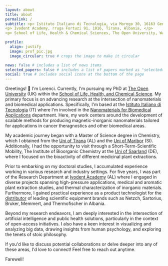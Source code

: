 ```yaml
---
layout: about
title: about
permalink: /
subtitle: <p> Istituto Italiano di Tecnologia, via Morego 30, 16163 Genoa, Italy, </p>
<p> Ivodent Academy, rruga Fortuzi 91, 1016, Tirana, Albania, </p>
<p> School of Life, Health & Chemical Sciences, The Open University, Walton Hall, Milton Keynes, MK7 6AA, United Kingdom </p>

profile:
  align: justify
  image: prof_pic.jpg
  image_circular: true # crops the image to make it circular

news: false # includes a list of news items
selected_papers: false # includes a list of papers marked as "selected={true}"
social: true # includes social icons at the bottom of the page
---
```


Greetings! 👋
I'm Lorenci. Currently, I'm pursuing my PhD at [The Open University](https://www.open.ac.uk/) (UK) within the [School of Life, Health, and Chemical Science](https://www5.open.ac.uk/stem/life-health-chemical-sciences/). My primary focus is on advancing research at the intersection of nanomaterials and biomedical applications. Specifically, I'm based at the [Istituto Italiano di Tecnologia](https://www.iit.it/it/home) (IT) where I'm involved in the [Nanomaterials for Biomedical Applications](https://nanobio.iit.it/) department. Here, my work centers around the development of scalable methods for producing magnetic-inorganic nanomaterials tailored for applications in cancer theragnostics and other biomedical areas.

My academic journey began with a Master of Science degree in Chemistry, which I obtained from the [Uni of Tirana](https://fshn.edu.al/) (AL) and the [Uni of Maribor](https://www.fkkt.um.si/) (SI). Additionally, I had the opportunity to visit through a Short-Term-Scientific Mobility, The Institute of Bioorganic Chemistry at the [Uni of Saarland](https://www.uni-saarland.de/en/fachrichtung/pharmazie.html) (DE), where I focused on the bioactivity of different medicinal plant extractions.

Prior to embarking on my doctoral studies, I accumulated experience working in various research and industry settings. For five years, I was part of the Research Department at [Ivodent Academy](https://ivodent.edu.al/research) (AL) where I engaged in diverse projects spanning high-pressure applications, medical and aromatic plant extraction studies, and thermal characterization of inorganic materials. Furthermore, I gained practical experience as a product technologist for the [distributor](https://krijon.al/) of leading scientific equipment brands such as Netzch, Sartorius, Bruker, Memmert, and Thermofischer in Albania.

Beyond my research endeavors, I am deeply interested in the intersection of artificial intelligence and public health solutions, particularly in the context of open-access initiatives. I also have a keen interest in visualizing and analyzing big data, drawing insights from human psychology, and exploring the tenets of stoic philosophy.

If you'd like to discuss potential collaborations or delve deeper into any of these areas, I'd love to connect! Feel free to reach out anytime.

Farewell!
